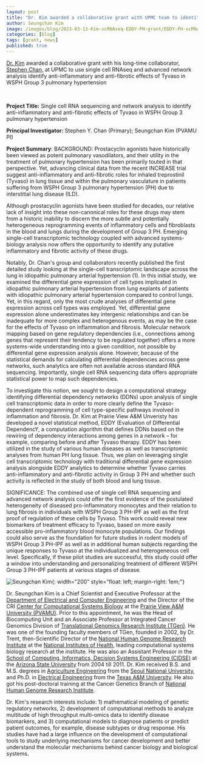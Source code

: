 ```yaml
---
layout: post
title: "Dr. Kim awarded a collaborative grant with UPMC team to identify anti-inflammatory and anti-fibrotic effects of Tyvaso in WSPH Group 3 pulmonary hypertension"
author: Seungchan Kim
image: /images/blog/2023-03-13-Kim-scRNAseq-EDDY-PH-grant/EDDY-PH-scRNAseq-workflow.png
categories: [blog]
tags: [grant, news]
published: true
---
```



[Dr. Kim](/team/xishuang-dong) awarded a collaborative grant with his long-time collaborator, [Stephen Chan](https://www.sychanlab.pitt.edu/people-2/dr-chan/), at UPMC to use single cell RNAseq and advanced network analysis identify anti-inflammatory and anti-fibrotic effects of Tyvaso in WSPH Group 3 pulmonary hypertension 



<br/>

**Project Title:** Single cell RNA sequencing and network analysis to identify anti-inflammatory and anti-fibrotic effects of Tyvaso in WSPH Group 3 pulmonary hypertension 

**Principal Investigator:** Stephen Y. Chan (Primary); Seungchan Kim (PVAMU PI)

**Project Summary**: BACKGROUND: Prostacyclin agonists have historically been viewed as potent pulmonary vasodilators, and their utility in the treatment of pulmonary hypertension has been primarily touted in that perspective. Yet, advancing clinical data from the recent INCREASE trial suggest anti-inflammatory and anti-fibrotic roles for inhaled treprostinil (Tyvaso) in lung tissue and within the pulmonary vasculature in patients suffering from WSPH Group 3 pulmonary hypertension (PH) due to interstitial lung disease (ILD).
 
Although prostacyclin agonists have been studied for decades, our relative lack of insight into these non-canonical roles for these drugs may stem from a historic inability to discern the more subtle and potentially heterogeneous reprogramming events of inflammatory cells and fibroblasts in the blood and lungs during the development of Group 3 PH. Emerging single-cell transcriptomic technology coupled with advanced systems-biology analysis now offers the opportunity to identify any putative inflammatory and fibrotic activity of these drugs.
 
Notably, Dr. Chan's group and collaborators recently published the first detailed study looking at the single-cell transcriptomic landscape across the lung in idiopathic pulmonary arterial hypertension (1). In this initial study, we examined the differential gene expression of cell types implicated in idiopathic pulmonary arterial hypertension from lung explants of patients with idiopathic pulmonary arterial hypertension compared to control lungs. Yet, in this regard, only the most crude analyses of differential gene expression across cell types was employed. Yet, differential gene expression alone underestimates key intergenic relationships and can be inadequate for more complex and heterogenous events, as may be the case for the effects of Tyvaso on inflammation and fibrosis. Molecular network mapping based on gene regulatory dependencies (i.e., connections among genes that represent their tendency to be regulated together) offers a more systems-wide understanding into a given condition, not possible by differential gene expression analysis alone. However, because of the statistical demands for calculating differential dependencies across gene networks, such analytics are often not available across standard RNA sequencing. Importantly, single cell RNA sequencing data offers appropriate statistical power to map such dependencies.
 
To investigate this notion, we sought to design a computational strategy identifying differential dependency networks (DDNs) upon analysis of single cell transcriptomic data in order to more clearly define the Tyvaso-dependent reprogramming of cell type-specific pathways involved in inflammation and fibrosis. Dr. Kim  at Prairie View A&M Unveristy has developed a novel statistical method, EDDY (Evaluation of Differential DependencY, a computation algorithm that defines DDNs based on the rewiring of dependency interactions among genes in a network – for example, comparing before and after Tyvaso therapy.  EDDY has been utilized in the study of various human diseases as well as transcriptomic analyses from human PH lung tissue. Thus, we plan on leveraging single cell transcriptomic technology with traditional differential gene expression analysis alongside EDDY analytics to determine whether Tyvaso carries anti-inflammatory and anti-fibrotic activity in Group 3 PH and whether such activity is reflected in the study of both blood and lung tissue.
 

SIGNIFICANCE: The combined use of single cell RNA sequencing and advanced network analysis could offer the first evidence of the postulated heterogeneity of diseased pro-inflammatory monocytes and their relation to lung fibrosis in individuals with WSPH Group 3 PH-IPF as well as the first proof of regulation of these cells by Tyvaso. This work could reveal new biomarkers of treatment efficacy to Tyvaso, based on more easily accessible pro-inflammatory blood monocyte populations. Our findings could also serve as the foundation for future studies in rodent models of WSPH Group 3 PH-IPF as well as in additional human subjects regarding the unique responses to Tyvaso at the individualized and heterogeneous cell level. Specifically, if these pilot studies are successful, this study could offer a window into understanding and personalizing treatment of different WSPH Group 3 PH-IPF patients at various stages of disease.


![Seungchan Kim]({{site.url}}/images/blog/2023-03-13-Kim-scRNAseq-EDDY-PH-grant/seungchan-kim.png){: width="200" style="float: left; margin-right: 1em;"}

Dr. Seungchan Kim is a Chief Scientist and Executive Professor at the [Department of Electrical and Computer Engineering](http://www.pvamu.edu/ece/) and the Director of the CRI [Center for Computational Systems Biology]({{site.baseurl}}{{"/"}}) at the [Prairie View A&M University (PVAMU)](http://www.pvamu.edu).  Prior to this appointment, he was the Head of Biocomputing Unit and an Associate Professor at Integrated Cancer Genomics Division of [Translational Genomics Research Institute (TGen)](http://www.tgen.org).  He was one of the founding faculty members of TGen, founded in 2002, by Dr. Trent, then-Scientific Director of the [National Human Genome Research Institute](https://www.genome.gov) at the [National Institutes of Health](https://www.nih.gov), leading computational systems biology research at the institute.  He was also an Assistant Professor in the [School of Computing, Informatics, Decision Systems Engineering (CIDSE)](https://cidse.engineering.asu.edu) at the [Arizona State University](http://www.asu.edu) from 2004 till 2011.  Dr. Kim received B.S. and M.S. degrees in [Agriculture Engineering](http://bse.snu.ac.kr/) from the [Seoul National University](http://www.snu.ac.kr), and Ph.D. in [Electrical Engineering](https://engineering.tamu.edu/electrical/) from the [Texas A&M University](http://www.tamu.edu). He also got his post-doctoral training at the Cancer Genetics Branch of [National Human Genome Research Institute](https://www.genome.gov).

Dr. Kim's research interests include: 1) mathematical modeling of genetic regulatory networks, 2) development of computational methods to analyze multitude of high throughput multi-omics data to identify disease biomarkers, and 3) computational models to diagnose patients or predict patient outcomes, for example, disease subtypes or drug response. His studies have had a large influence on the development of computational tools to study underlying mechanisms for cancer development and better understand the molecular mechanisms behind cancer biology and biological systems.